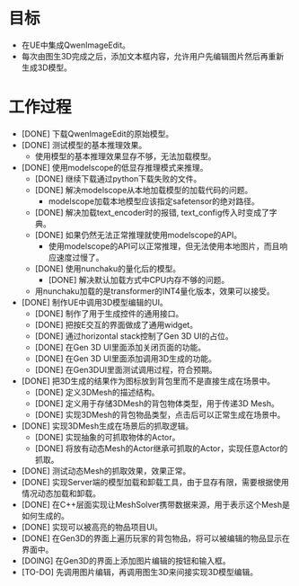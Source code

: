 # 目标
- 在UE中集成QwenImageEdit。
- 每次由图生3D完成之后，添加文本框内容，允许用户先编辑图片然后再重新生成3D模型。

# 工作过程
- [DONE] 下载QwenImageEdit的原始模型。
- [DONE] 测试模型的基本推理效果。
	- 使用模型的基本推理效果显存不够，无法加载模型。
- [DONE] 使用modelscope的低显存推理模式来推理。
	- [DONE] 继续下载通过python下载失败的文件。
	- [DONE] 解决modelscope从本地加载模型的加载代码的问题。
		- modelscope加载本地模型应该指定safetensor的绝对路径。
	- [DONE] 解决加载text_encoder时的报错, text_config传入时变成了字典。
	- [DONE] 如果仍然无法正常推理就使用modelscope的API。
		- 使用modelscope的API可以正常推理，但无法使用本地图片，而且响应速度过慢了。
	- [DONE] 使用nunchaku的量化后的模型。
		- [DONE] 解决默认加载方式中CPU内存不够的问题。
	- 用nunchaku加载的是transformer的INT4量化版本，效果可以接受。
- [DONE] 制作UE中调用3D模型编辑的UI。
	- [DONE] 制作了用于生成控件的通用接口。
	- [DONE] 把按E交互的界面做成了通用widget。
	- [DONE] 通过horizontal stack控制了Gen 3D UI的占位。
	- [DONE] 在Gen 3D UI里面添加关闭页面的功能。
	- [DONE] 在Gen 3D UI里面添加调用3D生成的功能。
	- [DONE] 在Gen3DUI里面测试调用过程，符合预期。
- [DONE] 把3D生成的结果作为图标放到背包里而不是直接生成在场景中。
	- [DONE] 定义3DMesh的描述结构。
	- [DONE] 定义用于存储3DMesh的背包物体类型，用于传递3D Mesh。
	- [DONE] 实现3DMesh的背包物品类型，点击后可以正常生成在场景中。
- [DONE] 实现3DMesh生成在场景后的抓取逻辑。
	- [DONE] 实现抽象的可抓取物体的Actor。
	- [DONE] 将放有动态Mesh的Actor继承可抓取的Actor，实现任意Actor的抓取。
- [DONE] 测试动态Mesh的抓取效果，效果正常。
- [DONE] 实现Server端的模型加载和卸载工具，由于显存有限，需要根据使用情况动态加载和卸载。
- [DONE] 在C++层面实现让MeshSolver携带数据来源，用于表示这个Mesh是如何生成的。
- [DONE] 实现可以被高亮的物品项目UI。
- [DONE] 在Gen3D的界面上遍历玩家的背包物品，将可以被编辑的物品显示在界面中。
- [DOING] 在Gen3D的界面上添加图片编辑的按钮和输入框。
- [TO-DO] 先调用图片编辑，再调用图生3D来间接实现3D模型编辑。